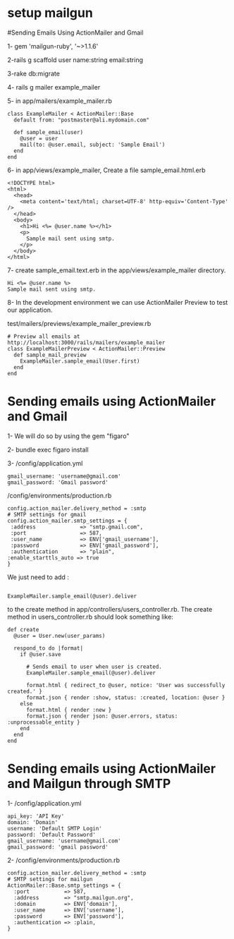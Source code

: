 # setup mailgun

#Sending Emails Using ActionMailer and Gmail

1- gem 'mailgun-ruby', '~>1.1.6'

2-rails g scaffold user name:string email:string

3-rake db:migrate

4- rails g mailer example_mailer

5- in app/mailers/example_mailer.rb

```
class ExampleMailer < ActionMailer::Base
  default from: "postmaster@ali.mydomain.com"

  def sample_email(user)
    @user = user
    mail(to: @user.email, subject: 'Sample Email')
  end
end

```

6- in app/views/example_mailer, Create a file sample_email.html.erb

```
<!DOCTYPE html>
<html>
  <head>
    <meta content='text/html; charset=UTF-8' http-equiv='Content-Type' />
  </head>
  <body>
    <h1>Hi <%= @user.name %></h1>
    <p>
      Sample mail sent using smtp.
    </p>
  </body>
</html>

```
7- create sample_email.text.erb in the app/views/example_mailer directory.

```
Hi <%= @user.name %>
Sample mail sent using smtp.

```
8- In the development environment we can use ActionMailer Preview to test our application.

test/mailers/previews/example_mailer_preview.rb

```
# Preview all emails at http://localhost:3000/rails/mailers/example_mailer
class ExampleMailerPreview < ActionMailer::Preview
  def sample_mail_preview
    ExampleMailer.sample_email(User.first)
  end
end

```

# Sending emails using ActionMailer and Gmail

1- We will do so by using the gem "figaro"

2- bundle exec figaro install

3- /config/application.yml

```
gmail_username: 'username@gmail.com'
gmail_password: 'Gmail password'

```

/config/environments/production.rb

```
config.action_mailer.delivery_method = :smtp
# SMTP settings for gmail
config.action_mailer.smtp_settings = {
 :address              => "smtp.gmail.com",
 :port                 => 587,
 :user_name            => ENV['gmail_username'],
 :password             => ENV['gmail_password'],
 :authentication       => "plain",
:enable_starttls_auto => true
}

```

We just need to add :

```

ExampleMailer.sample_email(@user).deliver

```
to the create method in app/controllers/users_controller.rb. The create method in users_controller.rb should look something like:

```
def create
  @user = User.new(user_params)

  respond_to do |format|
    if @user.save

      # Sends email to user when user is created.
      ExampleMailer.sample_email(@user).deliver

      format.html { redirect_to @user, notice: 'User was successfully created.' }
      format.json { render :show, status: :created, location: @user }
    else
      format.html { render :new }
      format.json { render json: @user.errors, status: :unprocessable_entity }
    end
  end
end

```

# Sending emails using ActionMailer and Mailgun through SMTP

1- /config/application.yml

```
api_key: 'API Key'
domain: 'Domain'
username: 'Default SMTP Login'
password: 'Default Password'
gmail_username: 'username@gmail.com'
gmail_password: 'gmail password'

```

2- /config/environments/production.rb

```
config.action_mailer.delivery_method = :smtp
# SMTP settings for mailgun
ActionMailer::Base.smtp_settings = {
  :port           => 587,
  :address        => "smtp.mailgun.org",
  :domain         => ENV['domain'],
  :user_name      => ENV['username'],
  :password       => ENV['password'],
  :authentication => :plain,
}

```
